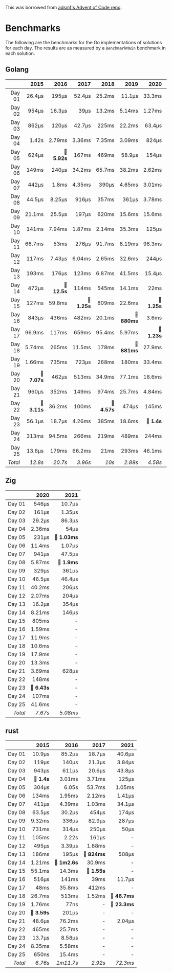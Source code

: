 This was borrowed from [adsmf's Advent of Code repo](https://github.com/adsmf/adventofcode/tree/master/benchmarks).

# Benchmarks
The following are the benchmarks for the Go implementations of solutions for each day. The results are as measured by a `BenchmarkMain` benchmark in each solution.

## Golang
 &nbsp;  | 2015 | 2016 | 2017 | 2018 | 2019 | 2020 | 2021
 ---:  | ---:  | ---:  | ---:  | ---:  | ---:  | ---:  | ---: 
Day 01 | 26.4µs | 195µs | 52.4µs | 25.2ms | 11.1µs | 33.3ms | 47µs
Day 02 | 954µs | 16.3µs | 39µs | 13.2ms | 5.14ms | 1.27ms | 1.96µs
Day 03 | 862µs | 120µs | 42.7µs | 225ms | 22.2ms | 63.4µs | 52.6µs
Day 04 | 1.42s | 2.79ms | 3.36ms | 7.35ms | 3.09ms | 824µs | 114µs
Day 05 | 624µs | **🔴 5.92s** | 167ms | 469ms | 58.9µs | 154µs | 1.6ms
Day 06 | 149ms | 240µs | 34.2ms | 65.7ms | 38.2ms | 2.62ms | 2.1µs
Day 07 | 442µs | 1.8ms | 4.35ms | 390µs | 4.65ms | 3.01ms | 109µs
Day 08 | 44.5µs | 8.25µs | 916µs | 357ms | 361µs | 3.78ms | 336µs
Day 09 | 21.1ms | 25.5µs | 197µs | 620ms | 15.6ms | 15.6ms | 1.1ms
Day 10 | 141ms | 7.94ms | 1.87ms | 2.14ms | 35.3ms | 125µs | 60.7µs
Day 11 | 66.7ms | 53ms | 276µs | 91.7ms | 8.19ms | 98.3ms | 837µs
Day 12 | 117ms | 7.43µs | 6.04ms | 2.65ms | 32.6ms | 244µs | 848µs
Day 13 | 193ms | 176µs | 123ms | 6.87ms | 41.5ms | 15.4µs | 413µs
Day 14 | 472µs | **🔴 12.5s** | 114ms | 545ms | 14.1ms | 22ms | 430µs
Day 15 | 127ms | 59.8ms | **🔴 1.25s** | 809ms | 22.6ms | **🔴 1.25s** | 244ms
Day 16 | 843µs | 436ms | 482ms | 20.1ms | **🔴 680ms** | 3.6ms | 30.6µs
Day 17 | 96.9ms | 117ms | 659ms | 95.4ms | 5.97ms | **🔴 1.23s** | 2.5ms
Day 18 | 5.74ms | 265ms | 11.5ms | 178ms | **🔴 881ms** | 27.9ms | 61.6ms
Day 19 | 1.66ms | 735ms | 723µs | 268ms | 180ms | 33.4ms | **🔴 1.24s**
Day 20 | **🔴 7.07s** | 462µs | 513ms | 34.9ms | 77.1ms | 18.6ms | 32ms
Day 21 | 960µs | 352ms | 149ms | 974ms | 25.7ms | 4.84ms | 2.73ms
Day 22 | **🔴 3.11s** | 36.2ms | 100ms | **🔴 4.57s** | 474µs | 145ms | 14.3ms
Day 23 | 56.1µs | 18.7µs | 4.26ms | 385ms | 18.6ms | **🔴 1.4s** | **🔴 581ms**
Day 24 | 313ms | 94.5ms | 266ms | 219ms | 489ms | 244ms | 5.31µs
Day 25 | 13.6µs | 179ms | 66.2ms | 21ms | 293ms | 46.1ms | 56.8ms
*Total* | *12.8s* | *20.7s* | *3.96s* | *10s* | *2.89s* | *4.58s* | *2.24s*


## Zig
 &nbsp;  | 2020 | 2021
 ---:  | ---:  | ---: 
Day 01 | 546µs | 10.7µs
Day 02 | 161µs | 1.35µs
Day 03 | 29.2µs | 86.3µs
Day 04 | 2.36ms | 54µs
Day 05 | 231µs | **🔴 1.03ms**
Day 06 | 11.4ms | 1.07µs
Day 07 | 941µs | 47.5µs
Day 08 | 5.87ms | **🔴 1.9ms**
Day 09 | 329µs | 361µs
Day 10 | 46.5µs | 46.4µs
Day 11 | 40.2ms | 206µs
Day 12 | 2.07ms | 204µs
Day 13 | 16.2µs | 354µs
Day 14 | 8.21ms | 146µs
Day 15 | 805ms | -
Day 16 | 1.59ms | -
Day 17 | 11.9ms | -
Day 18 | 10.6ms | -
Day 19 | 17.9ms | -
Day 20 | 13.3ms | -
Day 21 | 3.69ms | 628µs
Day 22 | 148ms | -
Day 23 | **🔴 6.43s** | -
Day 24 | 107ms | -
Day 25 | 41.6ms | -
*Total* | *7.67s* | *5.08ms*


## rust
 &nbsp;  | 2015 | 2016 | 2017 | 2021
 ---:  | ---:  | ---:  | ---:  | ---: 
Day 01 | 10.9µs | 85.2µs | 18.7µs | 40.6µs
Day 02 | 119µs | 140µs | 21.3µs | 3.84µs
Day 03 | 943µs | 611µs | 20.6µs | 43.8µs
Day 04 | **🔴 1.4s** | 3.01ms | 3.71ms | 125µs
Day 05 | 304µs | 6.05s | 53.7ms | 1.05ms
Day 06 | 134ms | 1.95ms | 2.12ms | 1.41µs
Day 07 | 411µs | 4.39ms | 1.03ms | 34.1µs
Day 08 | 63.5µs | 30.2µs | 454µs | 174µs
Day 09 | 9.32ms | 336µs | 82.9µs | 287µs
Day 10 | 731ms | 314µs | 250µs | 50µs
Day 11 | 105ms | 2.22s | 161µs | -
Day 12 | 495µs | 3.39µs | 1.88ms | -
Day 13 | 186ms | 195µs | **🔴 824ms** | 508µs
Day 14 | 1.21ms | **🔴 1m2.6s** | 30.9ms | -
Day 15 | 55.1ms | 14.3ms | **🔴 1.55s** | -
Day 16 | 516µs | 141ms | 39ms | 11.7µs
Day 17 | 48ms | 35.8ms | 412ms | -
Day 18 | 26.7ms | 513ms | 1.52ms | **🔴 46.7ms**
Day 19 | 1.76ms | 77ns | - | **🔴 23.3ms**
Day 20 | **🔴 3.59s** | 201µs | - | -
Day 21 | 48.6µs | 76.2ms | - | 2.04µs
Day 22 | 465ms | 25.7ms | - | -
Day 23 | 13.7µs | 8.58µs | - | -
Day 24 | 8.35ms | 5.58ms | - | -
Day 25 | 650ns | 15.4ms | - | -
*Total* | *6.76s* | *1m11.7s* | *2.92s* | *72.3ms*

